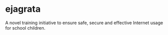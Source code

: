 # ejagrata
A novel training initiative to ensure safe, secure and effective Internet usage for school children.

